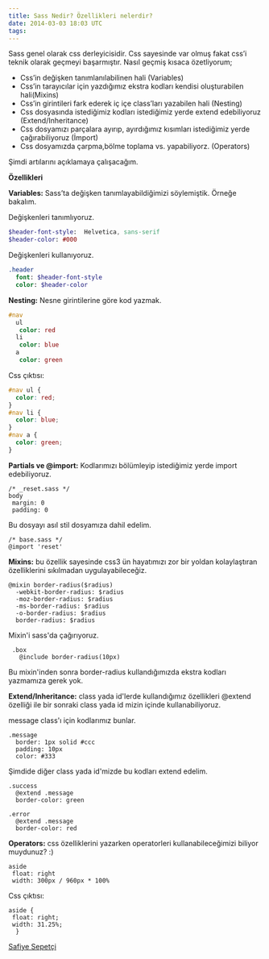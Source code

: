 ```yaml
---
title: Sass Nedir? Özellikleri nelerdir?
date: 2014-03-03 18:03 UTC
tags:
---
```


Sass genel olarak css derleyicisidir. Css sayesinde var olmuş fakat css’i teknik olarak geçmeyi başarmıştır. Nasıl geçmiş kısaca özetliyorum;

* Css’in değişken tanımlanılabilinen hali (Variables)
* Css’in tarayıcılar için yazdığımız ekstra kodları kendisi oluşturabilen hali(Mixins)
* Css’in girintileri fark ederek iç içe class’ları yazabilen hali (Nesting)
* Css dosyasında istediğimiz kodları istediğimiz yerde extend edebiliyoruz (Extend/Inheritance)
* Css dosyamızı parçalara ayırıp, ayırdığımız kısımları istediğimiz yerde çağırabiliyoruz (İmport)
* Css dosyamızda çarpma,bölme toplama vs. yapabiliyorz. (Operators)

Şimdi artılarını açıklamaya çalışacağım.

**Özellikleri**

**Variables:** Sass’ta değişken tanımlayabildiğimizi söylemiştik. Örneğe bakalım.

Değişkenleri tanımlıyoruz.

```sass
$header-font-style:  Helvetica, sans-serif
$header-color: #000
```

Değişkenleri kullanıyoruz.

```sass
.header
  font: $header-font-style
  color: $header-color
```

**Nesting:** Nesne girintilerine göre kod yazmak.

```sass
#nav
  ul
   color: red
  li
   color: blue
  a
   color: green
```

Css çıktısı:

```css
#nav ul {
  color: red;
}
#nav li {
  color: blue;
}
#nav a {
  color: green;
}
```

**Partials ve @import:** Kodlarımızı bölümleyip istediğimiz yerde import edebiliyoruz.

    /* _reset.sass */
    body
     margin: 0
     padding: 0


Bu dosyayı asıl stil dosyamıza dahil edelim.

    /* base.sass */
    @import 'reset'


**Mixins:** bu özellik sayesinde css3 ün hayatımızı zor bir yoldan kolaylaştıran özelliklerini sıkılmadan uygulayabileceğiz.

    @mixin border-radius($radius)
      -webkit-border-radius: $radius
      -moz-border-radius: $radius
      -ms-border-radius: $radius
      -o-border-radius: $radius
      border-radius: $radius


Mixin'i sass'da çağırıyoruz.

     .box
       @include border-radius(10px)


Bu mixin'inden sonra border-radius kullandığımızda ekstra kodları yazmamıza gerek yok.

**Extend/Inheritance:** class yada id'lerde kullandığımız özellikleri @extend özelliği ile bir sonraki class yada id mizin içinde kullanabiliyoruz.

message class'ı için kodlarımız bunlar.

    .message
      border: 1px solid #ccc
      padding: 10px
      color: #333


Şimdide diğer class yada id'mizde bu kodları extend edelim.

    .success
      @extend .message
      border-color: green

    .error
      @extend .message
      border-color: red


**Operators:** css özelliklerini yazarken operatorleri kullanabileceğimizi biliyor muydunuz? :)

    aside
     float: right
     width: 300px / 960px * 100%


Css çıktısı:

    aside {
     float: right;
     width: 31.25%;
      }

[Safiye Sepetçi](http://twitter.com/safiyesepetci)